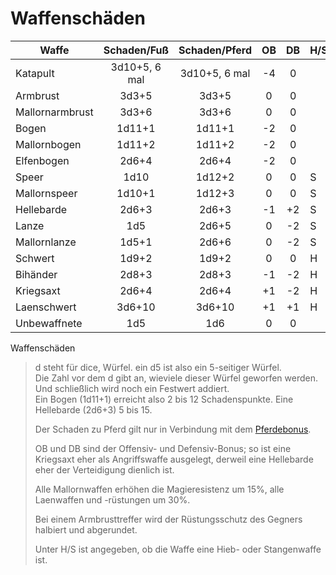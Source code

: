 <span id="top"></span>

# Waffenschäden

| Waffe           |  Schaden/Fuß  | Schaden/Pferd | OB  | DB  | H/S |
|-----------------|:-------------:|:-------------:|:---:|:---:|-----|
| Katapult        | 3d10+5, 6 mal | 3d10+5, 6 mal | -4  |  0  |     |
| Armbrust        |     3d3+5     |     3d3+5     |  0  |  0  |     |
| Mallornarmbrust |     3d3+6     |     3d3+6     |  0  |  0  |     |
| Bogen           |    1d11+1     |    1d11+1     | -2  |  0  |     |
| Mallornbogen    |    1d11+2     |    1d11+2     | -2  |  0  |     |
| Elfenbogen      |     2d6+4     |     2d6+4     | -2  |  0  |     |
| Speer           |     1d10      |    1d12+2     |  0  |  0  | S   |
| Mallornspeer    |    1d10+1     |    1d12+3     |  0  |  0  | S   |
| Hellebarde      |     2d6+3     |     2d6+3     | -1  | +2  | S   |
| Lanze           |      1d5      |     2d6+5     |  0  | -2  | S   |
| Mallornlanze    |     1d5+1     |     2d6+6     |  0  | -2  | S   |
| Schwert         |     1d9+2     |     1d9+2     |  0  |  0  | H   |
| Bihänder        |     2d8+3     |     2d8+3     | -1  | -2  | H   |
| Kriegsaxt       |     2d6+4     |     2d6+4     | +1  | -2  | H   |
| Laenschwert     |    3d6+10     |    3d6+10     | +1  | +1  | H   |
| Unbewaffnete    |      1d5      |      1d6      |  0  |  0  |     |

Waffenschäden

  

> d steht für dice, Würfel. ein d5 ist also ein 5-seitiger Würfel.  
> Die Zahl vor dem d gibt an, wieviele dieser Würfel geworfen werden.  
> Und schließlich wird noch ein Festwert addiert.  
> Ein Bogen (1d11+1) erreicht also 2 bis 12 Schadenspunkte. Eine
> Hellebarde (2d6+3) 5 bis 15.  
>   
> Der Schaden zu Pferd gilt nur in Verbindung mit dem
> [Pferdebonus](#Boni).  
>   
> OB und DB sind der Offensiv- und Defensiv-Bonus; so ist eine Kriegsaxt
> eher als Angriffswaffe ausgelegt, derweil eine Hellebarde eher der
> Verteidigung dienlich ist.  
>   
> Alle Mallornwaffen erhöhen die Magieresistenz um 15%, alle Laenwaffen
> und -rüstungen um 30%.  
>   
> Bei einem Armbrusttreffer wird der Rüstungsschutz des Gegners halbiert
> und abgerundet.  
>   
> Unter H/S ist angegeben, ob die Waffe eine Hieb- oder Stangenwaffe
> ist.
